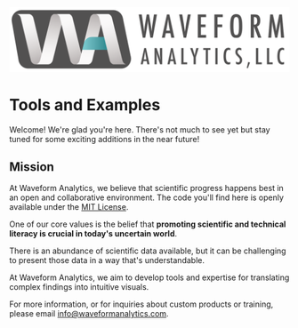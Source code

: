 ![WA Logo](WA-logo-with-text@2x.png)
# Tools and Examples

Welcome! We're glad you're here. There's not much to see yet but stay tuned for some exciting additions in the near future!

## Mission

At Waveform Analytics, we believe that scientific progress happens best in an open and collaborative environment. The code you'll find here is openly available under the [MIT License](https://opensource.org/license/mit). 

One of our core values is the belief that **promoting scientific and technical literacy is crucial in today's uncertain world**. 

There is an abundance of scientific data available, but it can be challenging to present those data in a way that's understandable.

At Waveform Analytics, we aim to develop  tools and expertise for translating complex findings into intuitive visuals.

For more information, or for inquiries about custom products or training, please email [info@waveformanalytics.com](mailto:info@waveformanalytics.com).
